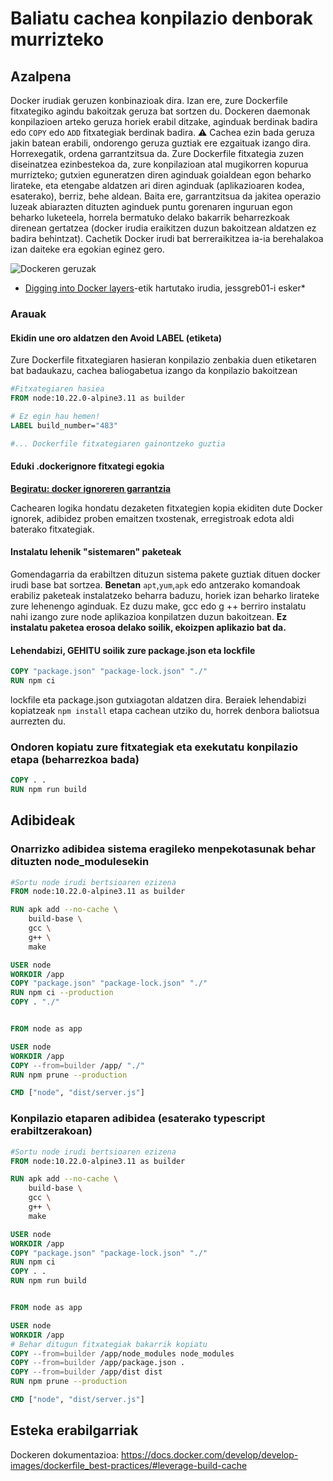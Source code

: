 # Baliatu cachea konpilazio denborak murrizteko

## Azalpena

Docker irudiak geruzen konbinazioak dira. Izan ere, zure Dockerfile fitxategiko agindu bakoitzak geruza bat sortzen du. Dockeren daemonak konpilazioen arteko geruza horiek erabil ditzake, aginduak berdinak badira edo `COPY` edo `ADD` fitxategiak berdinak badira. ⚠️ Cachea ezin bada geruza jakin batean erabili, ondorengo geruza guztiak ere ezgaituak izango dira. Horrexegatik, ordena garrantzitsua da. Zure Dockerfile fitxategia zuzen diseinatzea ezinbestekoa da, zure konpilazioan atal mugikorren kopurua murrizteko; gutxien eguneratzen diren aginduak goialdean egon beharko lirateke, eta etengabe aldatzen ari diren aginduak (aplikazioaren kodea, esaterako), berriz, behe aldean.
Baita ere, garrantzitsua da jakitea operazio luzeak abiarazten dituzten aginduek puntu gorenaren inguruan egon beharko luketeela, horrela bermatuko delako bakarrik beharrezkoak direnean gertatzea (docker irudia eraikitzen duzun bakoitzean aldatzen ez badira behintzat). Cachetik Docker irudi bat berreraikitzea ia-ia berehalakoa izan daiteke era egokian eginez gero.

![Dockeren geruzak](./assets/images/docker_layers_schema.png)

- [Digging into Docker layers](https://medium.com/@jessgreb01/digging-into-docker-layers-c22f948ed612)-etik hartutako irudia, jessgreb01-i esker\*

### Arauak

#### Ekidin une oro aldatzen den Avoid LABEL (etiketa)

Zure Dockerfile fitxategiaren hasieran konpilazio zenbakia duen etiketaren bat badaukazu, cachea baliogabetua izango da konpilazio bakoitzean

```Dockerfile
#Fitxategiaren hasiea
FROM node:10.22.0-alpine3.11 as builder

# Ez egin hau hemen!
LABEL build_number="483"

#... Dockerfile fitxategiaren gainontzeko guztia
```

#### Eduki .dockerignore fitxategi egokia

[**Begiratu: docker ignoreren garrantzia**](./sections/docker/docker-ignore.md)

Cachearen logika hondatu dezaketen fitxategien kopia ekiditen dute Docker ignorek, adibidez proben emaitzen txostenak, erregistroak edota aldi baterako fitxategiak.

#### Instalatu lehenik "sistemaren" paketeak

Gomendagarria da erabiltzen dituzun sistema pakete guztiak dituen docker irudi base bat sortzea. **Benetan** `apt`,`yum`,`apk` edo antzerako komandoak erabiliz paketeak instalatzeko beharra baduzu, horiek izan beharko lirateke zure lehenengo aginduak. Ez duzu make, gcc edo g ++ berriro instalatu nahi izango zure node aplikazioa konpilatzen duzun bakoitzean. **Ez instalatu paketea erosoa delako soilik, ekoizpen aplikazio bat da.**

#### Lehendabizi,  GEHITU soilik zure package.json eta lockfile

```Dockerfile
COPY "package.json" "package-lock.json" "./"
RUN npm ci
```

lockfile eta package.json gutxiagotan aldatzen dira. Beraiek lehendabizi kopiatzeak `npm install` etapa cachean utziko du, horrek denbora baliotsua aurrezten du.

### Ondoren kopiatu zure fitxategiak eta exekutatu konpilazio etapa (beharrezkoa bada)

```Dockerfile
COPY . .
RUN npm run build
```

## Adibideak

### Onarrizko adibidea sistema eragileko menpekotasunak behar dituzten node_modulesekin

```Dockerfile
#Sortu node irudi bertsioaren ezizena
FROM node:10.22.0-alpine3.11 as builder

RUN apk add --no-cache \
    build-base \
    gcc \
    g++ \
    make

USER node
WORKDIR /app
COPY "package.json" "package-lock.json" "./"
RUN npm ci --production
COPY . "./"


FROM node as app

USER node
WORKDIR /app
COPY --from=builder /app/ "./"
RUN npm prune --production

CMD ["node", "dist/server.js"]
```

### Konpilazio etaparen adibidea (esaterako typescript erabiltzerakoan)

```Dockerfile
#Sortu node irudi bertsioaren ezizena
FROM node:10.22.0-alpine3.11 as builder

RUN apk add --no-cache \
    build-base \
    gcc \
    g++ \
    make

USER node
WORKDIR /app
COPY "package.json" "package-lock.json" "./"
RUN npm ci
COPY . .
RUN npm run build


FROM node as app

USER node
WORKDIR /app
# Behar ditugun fitxategiak bakarrik kopiatu
COPY --from=builder /app/node_modules node_modules
COPY --from=builder /app/package.json .
COPY --from=builder /app/dist dist
RUN npm prune --production

CMD ["node", "dist/server.js"]
```

## Esteka erabilgarriak

Dockeren dokumentazioa: https://docs.docker.com/develop/develop-images/dockerfile_best-practices/#leverage-build-cache
